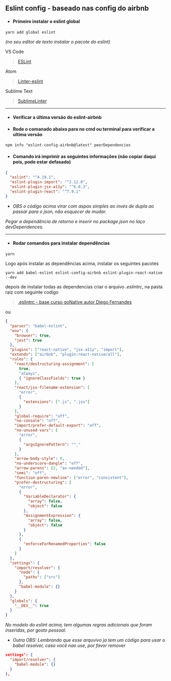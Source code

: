 ## Eslint config - baseado nas config do airbnb

- #### Primeiro instalar o eslint global

`yarn add global eslint`

_(no seu editor de texto instalar o pacote do eslint)_

VS Code

> [ESLint](https://marketplace.visualstudio.com/items?itemName=dbaeumer.vscode-eslint 'marketplace visualstudio')

Atom

> [Linter-eslint](https://atom.io/packages/linter-eslint 'marketplace atom')

Sublime Text

> [SublimeLinter](https://packagecontrol.io/packages/SublimeLinter)

---

- #### Verificar a última versão do eslint-airbnb
- #### Rode o comanado abaixo para no cmd ou terminal para verificar a ultima versão

`npm info "eslint-config-airbnb@latest" peerDependencies`

- #### Comando irá imprimir as seguintes informações (não copiar daqui pois, pode estar defasado)

```json
{
  "eslint": "^4.19.1",
  "eslint-plugin-import": "^2.12.0",
  "eslint-plugin-jsx-a11y": "^6.0.3",
  "eslint-plugin-react": "^7.9.1"
}
```

- _OBS o código acima virar com aspas simples ao invés de dupla ao passar para o json, não esquecer de mudar._

_Pegar a dependência de retorno e inserir no package.json no laço devDependences._

---

- #### Rodar comandos para instalar dependências

`yarn`

Logo após instalar as dependências acima, instalar os seguintes pacotes

`yarn add babel-eslint eslint-config-airbnb eslint-plugin-react-native --dev`

depois de instalar todas as dependencias criar o arquivo _.eslintrc_, na pasta raiz com seguinte codigo

> [.eslintrc - base curso goNative autor Diego Fernandes](https://gist.github.com/diego3g/fdc8dc51fd60b88e2e3611fb1b59d380 '.eslintrc')

ou

```json
{
  "parser": "babel-eslint",
  "env": {
    "browser": true,
    "jest": true
  },
  "plugins": ["react-native", "jsx-a11y", "import"],
  "extends": ["airbnb", "plugin:react-native/all"],
  "rules": {
    "react/destructuring-assignment": [
      true,
      "always",
      { "ignoreClassFields": true }
    ],
    "react/jsx-filename-extension": [
      "error",
      {
        "extensions": [".js", ".jsx"]
      }
    ],
    "global-require": "off",
    "no-console": "off",
    "import/prefer-default-export": "off",
    "no-unused-vars": [
      "error",
      {
        "argsIgnorePattern": "^_"
      }
    ],
    "arrow-body-style": 0,
    "no-underscore-dangle": "off",
    "arrow-parens": [2, "as-needed"],
    "semi": "off",
    "function-paren-newline": ["error", "consistent"],
    "prefer-destructuring": [
      "error",
      {
        "VariableDeclarator": {
          "array": false,
          "object": false
        },
        "AssignmentExpression": {
          "array": false,
          "object": false
        }
      },
      {
        "enforceForRenamedProperties": false
      }
    ]
  },
  "settings": {
    "import/resolver": {
      "node": {
        "paths": ["src"]
      },
      "babel-module": {}
    }
  },
  "globals": {
    "__DEV__": true
  }
}
```

_No modelo do eslint acima, tem algumas regras adicionais que foram inseridas, por gosto pessoal._

- _Outra OBS: Lembrando que esse arquvivo ja tem um código para usar o babel resolver, caso você nao use, por favor remover_

```json
settings": {
  "import/resolver": {
    "babel-module": {}
  }
},
```
